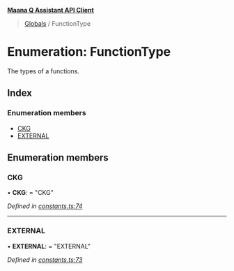 **[Maana Q Assistant API Client](../README.md)**

> [Globals](../README.md) / FunctionType

# Enumeration: FunctionType

The types of a functions.

## Index

### Enumeration members

* [CKG](functiontype.md#ckg)
* [EXTERNAL](functiontype.md#external)

## Enumeration members

### CKG

•  **CKG**:  = "CKG"

*Defined in [constants.ts:74](https://github.com/maana-io/q-assistant-client/blob/develop/src/constants.ts#L74)*

___

### EXTERNAL

•  **EXTERNAL**:  = "EXTERNAL"

*Defined in [constants.ts:73](https://github.com/maana-io/q-assistant-client/blob/develop/src/constants.ts#L73)*
